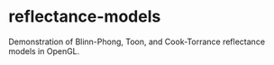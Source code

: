 # reflectance-models
Demonstration of Blinn-Phong, Toon, and Cook-Torrance reflectance models in OpenGL.
